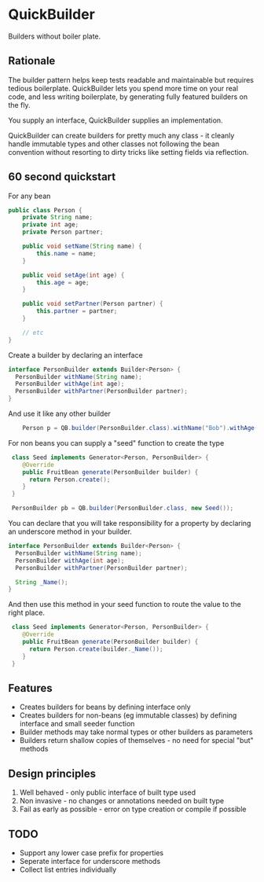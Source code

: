 # QuickBuilder

Builders without boiler plate. 

## Rationale

The builder pattern helps keep tests readable and maintainable but requires tedious boilerplate. QuickBuilder lets you spend more time on your real code, and less writing boilerplate, by generating fully featured builders on the fly. 

You supply an interface, QuickBuilder supplies an implementation.

QuickBuilder can create builders for pretty much any class - it cleanly handle immutable types and other classes not following the bean convention without resorting to dirty tricks like setting fields via reflection.

## 60 second quickstart

For any bean

```java
public class Person {
    private String name;
    private int age;
    private Person partner;

    public void setName(String name) {
        this.name = name;
    }

    public void setAge(int age) {
        this.age = age;
    }

    public void setPartner(Person partner) {
        this.partner = partner;
    }

    // etc
}
```

Create a builder by declaring an interface

```java
interface PersonBuilder extends Builder<Person> {
  PersonBuilder withName(String name);
  PersonBuilder withAge(int age);
  PersonBuilder withPartner(PersonBuilder partner);
}

```

And use it like any other builder

```java
    Person p = QB.builder(PersonBuilder.class).withName("Bob").withAge(42).build();
```

For non beans you can supply a "seed" function to create the type

```java
 class Seed implements Generator<Person, PersonBuilder> {
    @Override
    public FruitBean generate(PersonBuilder builder) {
      return Person.create();
    }
 }

 PersonBuilder pb = QB.builder(PersonBuilder.class, new Seed());
```

You can declare that you will take responsibility for a property by declaring an underscore method in your builder.

```java
interface PersonBuilder extends Builder<Person> {
  PersonBuilder withName(String name);
  PersonBuilder withAge(int age);
  PersonBuilder withPartner(PersonBuilder partner);

  String _Name();
}
```

And then use this method in your seed function to route the value to the right place.

```java
 class Seed implements Generator<Person, PersonBuilder> {
    @Override
    public FruitBean generate(PersonBuilder builder) {
      return Person.create(builder._Name());
    }
 }
```


## Features

* Creates builders for beans by defining interface only
* Creates builders for non-beans (eg immutable classes) by defining interface and small seeder function
* Builder methods may take normal types or other builders as parameters
* Builders return shallow copies of themselves - no need for special "but" methods

## Design principles

1. Well behaved - only public interface of built type used
2. Non invasive - no changes or annotations needed on built type
3. Fail as early as possible - error on type creation or compile if possible

## TODO

* Support any lower case prefix for properties
* Seperate interface for underscore methods
* Collect list entries individually
